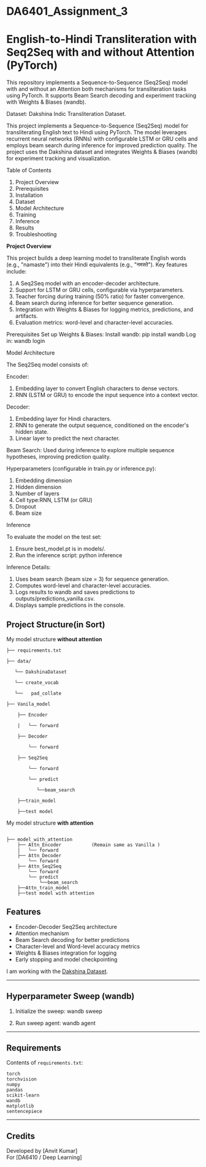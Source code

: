 # DA6401_Assignment_3
# English-to-Hindi Transliteration with Seq2Seq with and without Attention (PyTorch)

This repository implements a Sequence-to-Sequence (Seq2Seq) model with and without an Attention both mechanisms for transliteration tasks using PyTorch. It supports Beam Search decoding and experiment tracking with Weights & Biases (wandb).

Dataset: Dakshina Indic Transliteration Dataset.


This project implements a Sequence-to-Sequence (Seq2Seq) model for transliterating English text to Hindi using PyTorch. The model leverages recurrent neural networks (RNNs) with configurable LSTM or GRU cells and employs beam search during inference for improved prediction quality. The project uses the Dakshina dataset and integrates Weights & Biases (wandb) for experiment tracking and visualization.

Table of Contents

1. Project Overview
2. Prerequisites
3. Installation
4. Dataset
5. Model Architecture
6. Training
7. Inference
8. Results
9. Troubleshooting
    


**Project Overview**

This project builds a deep learning model to transliterate English words (e.g., "namaste") into their Hindi equivalents (e.g., "नमस्ते"). Key features include:

1. A Seq2Seq model with an encoder-decoder architecture.
2. Support for LSTM or GRU cells, configurable via hyperparameters.
3. Teacher forcing during training (50% ratio) for faster convergence.
4. Beam search during inference for better sequence generation.
5. Integration with Weights & Biases for logging metrics, predictions, and artifacts.
6. Evaluation metrics: word-level and character-level accuracies.

Prerequisites
 Set up Weights & Biases:
   Install wandb: pip install wandb
   Log in: wandb login 

Model Architecture

The Seq2Seq model consists of:

Encoder:
1. Embedding layer to convert English characters to dense vectors.
2. RNN (LSTM or GRU) to encode the input sequence into a context vector.

Decoder:
1. Embedding layer for Hindi characters.
2. RNN to generate the output sequence, conditioned on the encoder's hidden state.
3. Linear layer to predict the next character.

Beam Search:
Used during inference to explore multiple sequence hypotheses, improving prediction quality.

Hyperparameters (configurable in train.py or inference.py):
1. Embedding dimension
2. Hidden dimension
3. Number of layers
4. Cell type:RNN, LSTM (or GRU)
5. Dropout
6. Beam size

Inference

To evaluate the model on the test set:

1. Ensure best_model.pt is in models/.
2. Run the inference script:
   python inference

Inference Details:
1. Uses beam search (beam size = 3) for sequence generation.
2. Computes word-level and character-level accuracies.
3. Logs results to wandb and saves predictions to outputs/predictions_vanilla.csv.
4. Displays sample predictions in the console.

##  Project Structure(in Sort)

My model structure **without attention**

```text
├── requirements.txt

├── data/

   └── DakshinaDataset

   └── create_vocab

   └──   pad_collate

├── Vanila_model

    ├── Encoder

    |   └── forward

    ├── Decoder

        └── forward

    ├── Seq2Seq

        └── forward

        └── predict

           └──beam_search

    ├──train_model

    ├──test model

```
My model structure **with attention**

```text

├── model_with_attention
    ├── Attn_Encoder           (Remain same as Vanilla )
    |   └── forward
    ├── Attn_Decoder
        └── forward
    ├── Attn_Seq2Seq
        └── forward
        └── predict
            └──beam_search
    ├──Attn_train_model
    ├──test model with attention
```

##  Features
- Encoder-Decoder Seq2Seq architecture
- Attention mechanism
- Beam Search decoding for better predictions
- Character-level and Word-level accuracy metrics
- Weights & Biases integration for logging
- Early stopping and model checkpointing

I am working with the [Dakshina Dataset](https://github.com/google-research-datasets/dakshina). 

---

## Hyperparameter Sweep (wandb)

1. Initialize the sweep:
   wandb sweep

2. Run sweep agent:
   wandb agent 

---

##  Requirements

Contents of `requirements.txt`:
```text
torch
torchvision
numpy
pandas 
scikit-learn 
wandb 
matplotlib
sentencepiece 
```
---

##  Credits

Developed by [Anvit Kumar]  
For [DA6410 / Deep Learning]  

